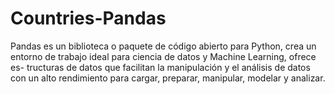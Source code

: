 # Countries-Pandas
 Pandas es un biblioteca o paquete de código abierto para Python, crea un entorno de trabajo ideal para ciencia de datos y Machine Learning, ofrece es- tructuras de datos que facilitan la manipulación y el análisis de datos con un alto rendimiento para cargar, preparar, manipular, modelar y analizar.
